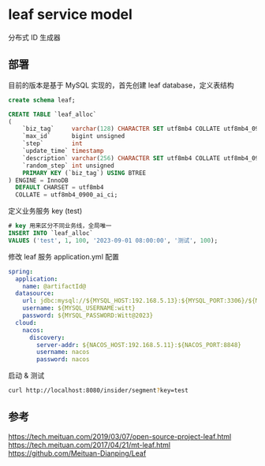 # leaf service model

分布式 ID 生成器

## 部署

目前的版本是基于 MySQL 实现的，首先创建 leaf database，定义表结构

```sql
create schema leaf;

CREATE TABLE `leaf_alloc`
(
    `biz_tag`     varchar(128) CHARACTER SET utf8mb4 COLLATE utf8mb4_0900_ai_ci NOT NULL DEFAULT '' COMMENT '区分业务',
    `max_id`      bigint unsigned                                               NOT NULL DEFAULT '1' COMMENT '该biz_tag目前所被分配的ID号段的最大值',
    `step`        int                                                           NOT NULL COMMENT '每次分配的号段长度',
    `update_time` timestamp                                                     NOT NULL DEFAULT CURRENT_TIMESTAMP ON UPDATE CURRENT_TIMESTAMP COMMENT '更新时间',
    `description` varchar(256) CHARACTER SET utf8mb4 COLLATE utf8mb4_0900_ai_ci          DEFAULT NULL COMMENT '描述',
    `random_step` int unsigned                                                  NOT NULL DEFAULT '1' COMMENT '每次getid时随机增加的长度，这样就不会有连续的id了',
    PRIMARY KEY (`biz_tag`) USING BTREE
) ENGINE = InnoDB
  DEFAULT CHARSET = utf8mb4
  COLLATE = utf8mb4_0900_ai_ci;
```

定义业务服务 key (test)
```sql
# key 用来区分不同业务线，全局唯一
INSERT INTO `leaf_alloc`
VALUES ('test', 1, 100, '2023-09-01 08:00:00', '测试', 100);
```

修改 leaf 服务 application.yml 配置

```yml
spring:
  application:
    name: @artifactId@
  datasource:
    url: jdbc:mysql://${MYSQL_HOST:192.168.5.13}:${MYSQL_PORT:3306}/${MYSQL_DATABASE:leaf}?characterEncoding=utf8&zeroDateTimeBehavior=convertToNull&useSSL=false&useJDBCCompliantTimezoneShift=true&useLegacyDatetimeCode=false&serverTimezone=GMT%2B8&allowMultiQueries=true&allowPublicKeyRetrieval=true&useAffectedRows=true
    username: ${MYSQL_USERNAME:witt}
    password: ${MYSQL_PASSWORD:Witt@2023}
  cloud:
    nacos:
      discovery:
        server-addr: ${NACOS_HOST:192.168.5.11}:${NACOS_PORT:8848}
        username: nacos
        password: nacos
```

启动 & 测试

```bash
curl http://localhost:8080/insider/segment?key=test
```

## 参考
<https://tech.meituan.com/2019/03/07/open-source-project-leaf.html>  
<https://tech.meituan.com/2017/04/21/mt-leaf.html>  
<https://github.com/Meituan-Dianping/Leaf>